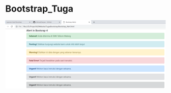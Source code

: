 # Bootstrap_Tuga

![alt text](https://github.com/AhmadDwiyan/Bootstrap_Tuga/blob/master/Screenshot_1.png)
